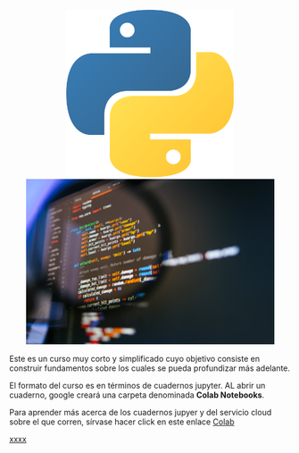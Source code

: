 <p align="center">
  <img src="PICS/Python-logo.png" width="300" title="hover text">
  <img src="PICS/python-que-es.jpg" width="445" title="hover text">
</p>


Este es un curso muy corto y simplificado cuyo objetivo consiste en construir fundamentos sobre los cuales se pueda profundizar más adelante.

El formato del curso es en términos de cuadernos jupyter. AL abrir un cuaderno, google creará una carpeta denominada **Colab Notebooks**. 

Para aprender más acerca de los cuadernos jupyer y del servicio cloud sobre el que corren, sírvase hacer click en este enlace [Colab](https://colab.research.google.com/)


[xxxx](Cuadernos_Jupyter/CL_I_ESTRUCTURAS_DE_DATOS_NATIVAS.ipynb)
